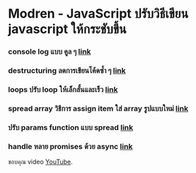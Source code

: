 # Modren - JavaScript ปรับวิธีเขียน javascript ให้กระชับขึ้น

### console log แบบ คูล ๆ [link](console-log.js)

### destructuring ลดการเขียนโค้ดซ้ำ ๆ [link](destructuring.js)

### loops ปรับ loop ให้เล็กสั้นและเร็ว [link](loops.js)

### spread array วิธีการ assign item ใส่ array รูปแบบใหม่ [link](spread-syntax.js)

### ปรับ params function แบบ spread [link](rest-params.js)

### handle หลาย promises ด้วย async  [link](async-await.js)



ขอบคุณ video [YouTube](https://www.youtube.com/watch?v=Mus_vwhTCq0). 
